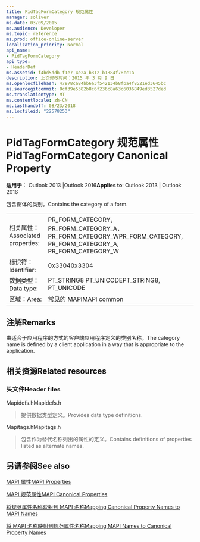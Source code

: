 ```yaml
---
title: PidTagFormCategory 规范属性
manager: soliver
ms.date: 03/09/2015
ms.audience: Developer
ms.topic: reference
ms.prod: office-online-server
localization_priority: Normal
api_name:
- PidTagFormCategory
api_type:
- HeaderDef
ms.assetid: f4bd5ddb-f1e7-4e2a-b312-b1884f78cc1a
description: 上次修改时间：2015 年 3 月 9 日
ms.openlocfilehash: 47978ca84bb6a3f542134b8fba4f8521ed3645bc
ms.sourcegitcommit: 0cf39e5382b8c6f236c8a63c6036849ed3527ded
ms.translationtype: MT
ms.contentlocale: zh-CN
ms.lasthandoff: 08/23/2018
ms.locfileid: "22578253"
---
```

# <a name="pidtagformcategory-canonical-property"></a><span data-ttu-id="e0c19-103">PidTagFormCategory 规范属性</span><span class="sxs-lookup"><span data-stu-id="e0c19-103">PidTagFormCategory Canonical Property</span></span>

  
  
<span data-ttu-id="e0c19-104">**适用于**： Outlook 2013 |Outlook 2016</span><span class="sxs-lookup"><span data-stu-id="e0c19-104">**Applies to**: Outlook 2013 | Outlook 2016</span></span> 
  
<span data-ttu-id="e0c19-105">包含窗体的类别。</span><span class="sxs-lookup"><span data-stu-id="e0c19-105">Contains the category of a form.</span></span> 
  
|||
|:-----|:-----|
|<span data-ttu-id="e0c19-106">相关属性：</span><span class="sxs-lookup"><span data-stu-id="e0c19-106">Associated properties:</span></span>  <br/> |<span data-ttu-id="e0c19-107">PR_FORM_CATEGORY，PR_FORM_CATEGORY_A，PR_FORM_CATEGORY_W</span><span class="sxs-lookup"><span data-stu-id="e0c19-107">PR_FORM_CATEGORY, PR_FORM_CATEGORY_A, PR_FORM_CATEGORY_W</span></span>  <br/> |
|<span data-ttu-id="e0c19-108">标识符：</span><span class="sxs-lookup"><span data-stu-id="e0c19-108">Identifier:</span></span>  <br/> |<span data-ttu-id="e0c19-109">0x3304</span><span class="sxs-lookup"><span data-stu-id="e0c19-109">0x3304</span></span>  <br/> |
|<span data-ttu-id="e0c19-110">数据类型：</span><span class="sxs-lookup"><span data-stu-id="e0c19-110">Data type:</span></span>  <br/> |<span data-ttu-id="e0c19-111">PT_STRING8 PT_UNICODE</span><span class="sxs-lookup"><span data-stu-id="e0c19-111">PT_STRING8, PT_UNICODE</span></span>  <br/> |
|<span data-ttu-id="e0c19-112">区域：</span><span class="sxs-lookup"><span data-stu-id="e0c19-112">Area:</span></span>  <br/> |<span data-ttu-id="e0c19-113">常见的 MAPI</span><span class="sxs-lookup"><span data-stu-id="e0c19-113">MAPI common</span></span>  <br/> |
   
## <a name="remarks"></a><span data-ttu-id="e0c19-114">注解</span><span class="sxs-lookup"><span data-stu-id="e0c19-114">Remarks</span></span>

<span data-ttu-id="e0c19-115">由适合于应用程序的方式的客户端应用程序定义的类别名称。</span><span class="sxs-lookup"><span data-stu-id="e0c19-115">The category name is defined by a client application in a way that is appropriate to the application.</span></span> 
  
## <a name="related-resources"></a><span data-ttu-id="e0c19-116">相关资源</span><span class="sxs-lookup"><span data-stu-id="e0c19-116">Related resources</span></span>

### <a name="header-files"></a><span data-ttu-id="e0c19-117">头文件</span><span class="sxs-lookup"><span data-stu-id="e0c19-117">Header files</span></span>

<span data-ttu-id="e0c19-118">Mapidefs.h</span><span class="sxs-lookup"><span data-stu-id="e0c19-118">Mapidefs.h</span></span>
  
> <span data-ttu-id="e0c19-119">提供数据类型定义。</span><span class="sxs-lookup"><span data-stu-id="e0c19-119">Provides data type definitions.</span></span>
    
<span data-ttu-id="e0c19-120">Mapitags.h</span><span class="sxs-lookup"><span data-stu-id="e0c19-120">Mapitags.h</span></span>
  
> <span data-ttu-id="e0c19-121">包含作为替代名称列出的属性的定义。</span><span class="sxs-lookup"><span data-stu-id="e0c19-121">Contains definitions of properties listed as alternate names.</span></span>
    
## <a name="see-also"></a><span data-ttu-id="e0c19-122">另请参阅</span><span class="sxs-lookup"><span data-stu-id="e0c19-122">See also</span></span>



[<span data-ttu-id="e0c19-123">MAPI 属性</span><span class="sxs-lookup"><span data-stu-id="e0c19-123">MAPI Properties</span></span>](mapi-properties.md)
  
[<span data-ttu-id="e0c19-124">MAPI 规范属性</span><span class="sxs-lookup"><span data-stu-id="e0c19-124">MAPI Canonical Properties</span></span>](mapi-canonical-properties.md)
  
[<span data-ttu-id="e0c19-125">将规范属性名称映射到 MAPI 名称</span><span class="sxs-lookup"><span data-stu-id="e0c19-125">Mapping Canonical Property Names to MAPI Names</span></span>](mapping-canonical-property-names-to-mapi-names.md)
  
[<span data-ttu-id="e0c19-126">将 MAPI 名称映射到规范属性名称</span><span class="sxs-lookup"><span data-stu-id="e0c19-126">Mapping MAPI Names to Canonical Property Names</span></span>](mapping-mapi-names-to-canonical-property-names.md)

